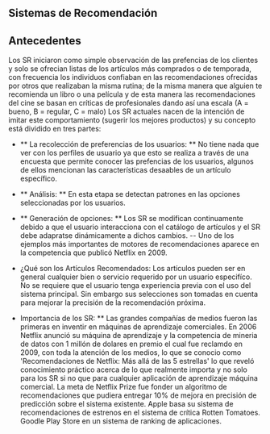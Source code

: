 ## Sistemas de Recomendación
## Antecedentes
Los SR iniciaron como simple observación de las prefencias de los clientes y solo se ofrecian listas de los artículos más comprados o de temporada, con frecuencia los individuos confiaban en las recomendaciones ofrecidas por otros que realizaban la misma rutina; de la misma manera que alguien te recomienda un libro o una película y de esta manera las recomendaciones del cine se basan en críticas de profesionales dando así una escala (A = bueno, B = regular, C = malo)
Los SR actuales nacen de la intención de imitar este comportamiento (sugerir los mejores productos) y su concepto está dividido en tres partes:
- ** La recolección de preferencias de los usuarios: **
No tiene nada que ver con los perfiles de usuario ya que esto se realiza a través de una encuesta que permite conocer las prefencias de los usuarios, algunos de ellos mencionan las características desaables de un artículo específico.
- ** Análisis: **
En esta etapa se detectan patrones en las opciones seleccionadas por los usuarios.
- ** Generación de opciones: **
Los SR se modifican continuamente debido a que el usuario interacciona con el catálogo de artículos y el SR debe adapratse dinámicamente a dichos cambios.
-- Uno de los ejemplos más importantes de motores de recomendaciones aparece en la competencia que publicó Netflix en 2009.

- ¿Qué son los Artículos Recomendados:
Los artículos pueden ser en general cualquier bien o servicio requerido por un usuario especifíco. No se requiere que el usuario tenga experiencia previa con el uso del sistema principal. Sin embargo sus selecciones son tomadas en cuenta para mejorar la precisión de la recomendación próxima.

- Importancia de los SR:
** Las grandes compañías de medios  fueron las primeras en inventir en máquinas de aprendizaje comerciales.
En 2006  Netflix anunció su máquina de aprendizaje y la competencia de mineria de datos con 1 millón de dolares en premio el cual fue reclamdo en 2009, con toda la atención de los medios, lo que se conocio como 'Recomendaciones de Netflix: Más allá de las 5 estrellas' lo que reveló conocimiento  práctico acerca de lo que realmente importa y no solo para los SR si no que para cualquier aplicación de aprendizaje máquina comercial.
La meta de Netflix Prize fue fonder un algoritmo de recomendaciones que pudiera entregar 10% de mejora en precisión de predicción sobre el sistema existente.
Apple basa su sistema de recomendaciones de estrenos en el sistema de crítica Rotten Tomatoes.
Goodle Play Store en un sistema de ranking de aplicaciones.
